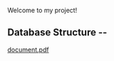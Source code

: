Welcome to my project!

## Database Structure -- 
[document.pdf](https://github.com/user-attachments/files/20601171/document.pdf)
